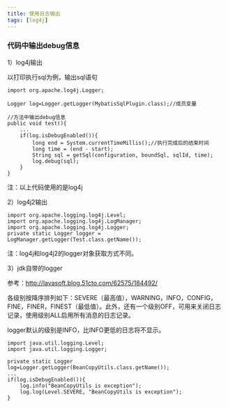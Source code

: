 ```yaml
---
title: 使用日志输出
tags: [log4j]
---
```


### 代码中输出debug信息

1）log4j输出

以打印执行sql为例，输出sql语句

```
import org.apache.log4j.Logger;

Logger log=Logger.getLogger(MybatisSqlPlugin.class);//成员变量

//方法中输出debug信息
public void test(){
    ...
    if(log.isDebugEnabled()){
        long end = System.currentTimeMillis();//执行完成后的结束时间
        long time = (end - start);
        String sql = getSql(configuration, boundSql, sqlId, time);
        log.debug(sql);
    }    
}
```

注：以上代码使用的是log4j

2）log4j2输出

```
import org.apache.logging.log4j.Level;
import org.apache.logging.log4j.LogManager;
import org.apache.logging.log4j.Logger;
private static Logger logger = LogManager.getLogger(Test.class.getName());
```

注：log4j和log4j2的logger对象获取方式不同。

3）jdk自带的logger

参考：http://lavasoft.blog.51cto.com/62575/184492/

各级别按降序排列如下：SEVERE（最高值），WARNING，INFO，CONFIG，FINE，FINER，FINEST（最低值）。此外，还有一个级别OFF，可用来关闭日志记录，使用级别ALL启用所有消息的日志记录。

logger默认的级别是INFO，比INFO更低的日志将不显示。

```
import java.util.logging.Level;
import java.util.logging.Logger;

private static Logger log=Logger.getLogger(BeanCopyUtils.class.getName());
...
if(log.isDebugEnabled()){
    log.info("BeanCopyUtils is exception");
    log.log(Level.SEVERE, "BeanCopyUtils is exception");
}
```

